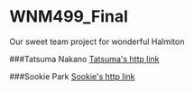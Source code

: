 # WNM499_Final
Our sweet team project for wonderful Halmiton

###Tatsuma Nakano
[Tatsuma's http link](https://github.com/Tatsuman/WNM499_Final.git`)

###Sookie Park
[Sookie's http link](https://github.com/sookts/WNM499_Final.git`)

